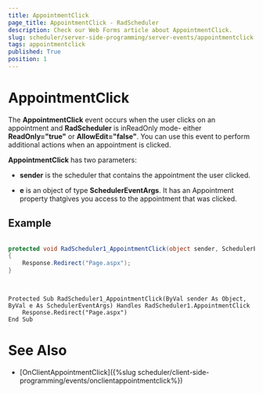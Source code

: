 ```yaml
---
title: AppointmentClick
page_title: AppointmentClick - RadScheduler
description: Check our Web Forms article about AppointmentClick.
slug: scheduler/server-side-programming/server-events/appointmentclick
tags: appointmentclick
published: True
position: 1
---
```


# AppointmentClick



The **AppointmentClick** event occurs when the user clicks on an appointment and **RadScheduler** is inReadOnly mode- either **ReadOnly="true"** or **AllowEdit="false"**. You can use this event to perform additional actions when an appointment is clicked.

**AppointmentClick** has two parameters:

* **sender** is the scheduler that contains the appointment the user clicked.

* **e** is an object of type **SchedulerEventArgs**. It has an Appointment property thatgives you access to the appointment that was clicked.

## Example





````C#
	
protected void RadScheduler1_AppointmentClick(object sender, SchedulerEventArgs e)
{
	Response.Redirect("Page.aspx");
}  
	
````
````VB.NET
	
Protected Sub RadScheduler1_AppointmentClick(ByVal sender As Object, ByVal e As SchedulerEventArgs) Handles RadScheduler1.AppointmentClick
	Response.Redirect("Page.aspx")
End Sub

````


# See Also

 * [OnClientAppointmentClick]({%slug scheduler/client-side-programming/events/onclientappointmentclick%})
